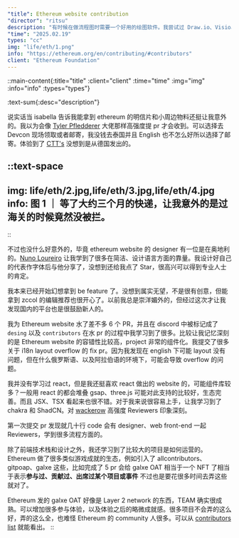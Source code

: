 ```yaml
---
"title": Ethereum website contribution
"director": "ritsu"
description: "有时候在做流程图时需要一个好用的绘图软件。我尝试过 Draw.io、Visio、Dia、Graphviz、Umbrello、ProcessOn 等。这些软件各有特色，主要比较的是用户体验和免费程度。Edraw 早期界面像 Visio，现在融入了 Figma 等产品的交互方式。使用时发现它支持复制粘贴 SVG 数据，方便导出无水印流程图。我喜欢支持 SVG 的软件，比如 Figma 和 Illustrator。最喜欢的流程图风格是 IETF RFC 文件中的，用制表符绘制的 ASCII-Art，简洁而美观。"
"time": "2025.02.19"
types: "cc"
img: "life/eth/1.png"
info: "https://ethereum.org/en/contributing/#contributors"
client: "Ethereum Foundation"
---
```


::main-content{:title="title" :client="client" :time="time" :img="img" :info="info" :types="types"}

:text-sum{:desc="description"}

说实话当 isabella 告诉我能拿到 ethereum 的明信片和小周边物料还挺让我意外的。我以为会像 [Tyler Pfledderer](https://github.com/TylerAPfledderer) 大佬那样高强度提 pr 才会收到。可以选择去 Devcon 现场领取或者邮寄，我没钱去泰国并且 English 也不怎么好所以选择了邮寄。体验到了 [CTT's](https://www.ctt.pt/) 没想到是从德国发出的。

::text-space
---
img: life/eth/2.jpg,life/eth/3.jpg,life/eth/4.jpg
info: 图 1 ｜ 等了大约三个月的快递，让我意外的是过海关的时候竟然没被拦。 
---
::

不过也没什么好意外的，毕竟 ethereum website 的 designer 有一位是在奥地利的。[Nuno Loureiro](https://github.com/nloureiro) 让我学到了很多在简洁、设计语言方面的靠量。我设计好自己的代表作字体后与他分享了，没想到还给我点了 Star，很高兴可以得到专业人士的肯定。

我本来已经开始幻想拿到 be feature 了。没想到属实无望，不是很有创意，但能拿到 zccol 的编辑推荐也很开心了。以前我总是崇洋媚外的，但经过这次才让我发现国内的平台也是很鼓励新人的。

我为 Ethereum website 水了差不多 6 个 PR，并且在 discord 中被标记成了 `desing` 以及 `contributors` 在水 pr 的过程中我学习到了很多。比较让我记忆深刻的是 Ethereum website 的容错性比较高，project 非常的组件化。我提交了很多关于 i18n layout overflow 的 fix pr。因为我发现在 english 下可能 layout 没有问题，但在什么俄罗斯语、以及阿拉伯语的环境下，可能会导致 overflow 的问题。

我并没有学习过 react，但是我还挺喜欢 react 做出的 website 的，可能组件库较多？一般用 react 的都会堆叠 gsap、three.js 可能对此支持的比较好，生态完善。而且 JSX、TSX 看起来也很不错。对于我来说很容易上手，让我学习到了 chakra 和 ShadCN。对 [wackerow](https://github.com/wackerow) 高强度 Reviewers 印象深刻。

第一次提交 pr 发现就几十行 code 会有 designer、web front-end 一起 Reviewers，学到很多流程方面的。

除了前端技术栈和设计之外，我还学习到了比较大的项目是如何运营的。Ethereum 做了很多类似游戏成就的生态，例如引入了 allcontributors、gitpoap、galxe 这些，比如完成了 5 pr 会给 galxe OAT 相当于一个 NFT 了相当于表示**参与过、贡献过、出席过某个项目或事件** 不过也是要花很多时间去弄这些就对了。

Ethereum 发的 galxe OAT 好像是 Layer 2 network 的东西，TEAM 确实很成熟。可以增加很多参与体验，以及体验之后的略微成就感。很多项目不会弄的这么好，弄的这么全，也难怪 Ethereum 的 community 人很多。可以从 [contributors list](https://ethereum.org/en/contributing/#contributors) 就能看出。
::
